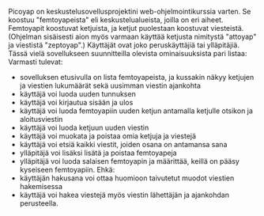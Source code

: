 Picoyap on keskustelusovellusprojektini web-ohjelmointikurssia varten. Se koostuu "femtoyapeista" eli keskustelualueista, joilla on eri aiheet. Femtoyapit koostuvat ketjuista, ja ketjut puolestaan koostuvat viesteistä. (Ohjelman sisäisesti aion myös varmaan käyttää ketjusta nimitystä "attoyap" ja viestistä "zeptoyap".) Käyttäjät ovat joko peruskäyttäjiä tai ylläpitäjiä. Tässä vielä sovellukseen suunnitteilla olevista ominaisuuksista pari listaa:
Varmasti tulevat:
- sovelluksen etusivulla on lista femtoyapeista, ja kussakin näkyy ketjujen ja viestien lukumäärät sekä uusimman viestin ajankohta
- käyttäjä voi luoda uuden tunnuksen
- käyttäjä voi kirjautua sisään ja ulos
- käyttäjä voi luoda femtoyapiin uuden ketjun antamalla ketjulle otsikon ja aloitusviestin
- käyttäjä voi luoda ketjuun uuden viestin
- käyttäjä voi muokata ja poistaa omia ketjuja ja viestejä
- käyttäjä voi etsiä kaikki viestit, joiden osana on antamansa sana
- ylläpitäjä voi lisäksi lisätä ja poistaa femtoyapeja
- ylläpitäjä voi luoda salaisen femtoyapin ja määrittää, keillä on pääsy kyseiseen femtoyapiin.
Ehkä:
- käyttäjän hakusana voi ottaa huomioon taivutetut muodot viestien hakemisessa
- käyttäjä voi hakea viestejä myös viestin lähettäjän ja ajankohdan perusteella.